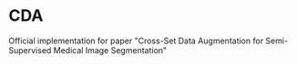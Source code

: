 # CDA
Official implementation for paper "Cross-Set Data Augmentation for Semi-Supervised Medical Image Segmentation"
